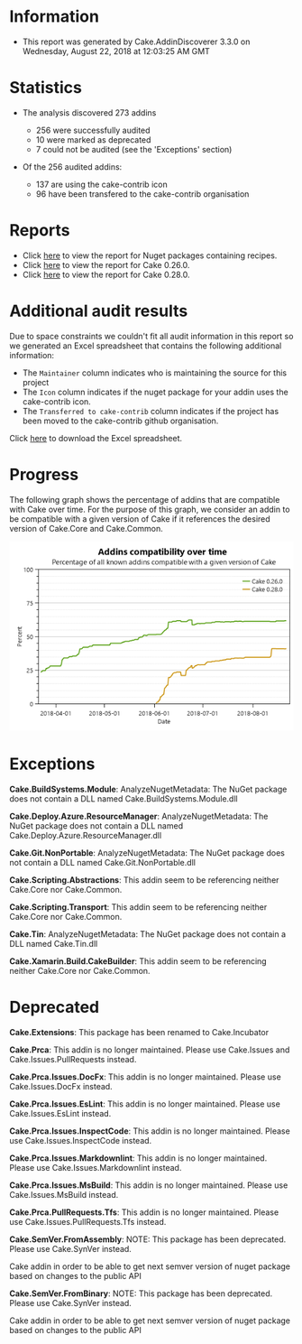 # Information

- This report was generated by Cake.AddinDiscoverer 3.3.0 on Wednesday, August 22, 2018 at 12:03:25 AM GMT

# Statistics

- The analysis discovered 273 addins
  - 256 were successfully audited
  - 10 were marked as deprecated
  - 7 could not be audited (see the 'Exceptions' section)

- Of the 256 audited addins:
  - 137 are using the cake-contrib icon
  - 96 have been transfered to the cake-contrib organisation

# Reports

- Click [here](Audit_for_recipes.md) to view the report for Nuget packages containing recipes.
- Click [here](Audit_for_Cake_0.26.0.md) to view the report for Cake 0.26.0.
- Click [here](Audit_for_Cake_0.28.0.md) to view the report for Cake 0.28.0.

# Additional audit results

Due to space constraints we couldn't fit all audit information in this report so we generated an Excel spreadsheet that contains the following additional information:
- The `Maintainer` column indicates who is maintaining the source for this project
- The `Icon` column indicates if the nuget package for your addin uses the cake-contrib icon.
- The `Transferred to cake-contrib` column indicates if the project has been moved to the cake-contrib github organisation.

Click [here](Audit.xlsx) to download the Excel spreadsheet.

# Progress

The following graph shows the percentage of addins that are compatible with Cake over time. For the purpose of this graph, we consider an addin to be compatible with a given version of Cake if it references the desired version of Cake.Core and Cake.Common.

![](Audit_progress.png)


# Exceptions

**Cake.BuildSystems.Module**: AnalyzeNugetMetadata: The NuGet package does not contain a DLL named Cake.BuildSystems.Module.dll

**Cake.Deploy.Azure.ResourceManager**: AnalyzeNugetMetadata: The NuGet package does not contain a DLL named Cake.Deploy.Azure.ResourceManager.dll

**Cake.Git.NonPortable**: AnalyzeNugetMetadata: The NuGet package does not contain a DLL named Cake.Git.NonPortable.dll

**Cake.Scripting.Abstractions**: This addin seem to be referencing neither Cake.Core nor Cake.Common.

**Cake.Scripting.Transport**: This addin seem to be referencing neither Cake.Core nor Cake.Common.

**Cake.Tin**: AnalyzeNugetMetadata: The NuGet package does not contain a DLL named Cake.Tin.dll

**Cake.Xamarin.Build.CakeBuilder**: This addin seem to be referencing neither Cake.Core nor Cake.Common.


# Deprecated

**Cake.Extensions**: This package has been renamed to Cake.Incubator

**Cake.Prca**: This addin is no longer maintained. Please use Cake.Issues and Cake.Issues.PullRequests instead.

**Cake.Prca.Issues.DocFx**: This addin is no longer maintained. Please use Cake.Issues.DocFx instead. 

**Cake.Prca.Issues.EsLint**: This addin is no longer maintained. Please use Cake.Issues.EsLint instead. 

**Cake.Prca.Issues.InspectCode**: This addin is no longer maintained. Please use Cake.Issues.InspectCode instead. 

**Cake.Prca.Issues.Markdownlint**: This addin is no longer maintained. Please use Cake.Issues.Markdownlint instead. 

**Cake.Prca.Issues.MsBuild**: This addin is no longer maintained. Please use Cake.Issues.MsBuild instead. 

**Cake.Prca.PullRequests.Tfs**: This addin is no longer maintained. Please use Cake.Issues.PullRequests.Tfs instead. 

**Cake.SemVer.FromAssembly**: NOTE: This package has been deprecated.  Please use Cake.SynVer instead.

Cake addin in order to be able to get next semver version of nuget package based on changes to the public API

**Cake.SemVer.FromBinary**: NOTE: This package has been deprecated.  Please use Cake.SynVer instead.
    
Cake addin in order to be able to get next semver version of nuget package based on changes to the public API

